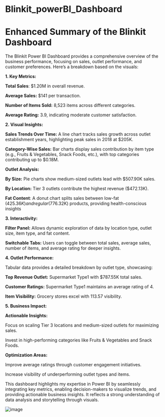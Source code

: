 # Blinkit_powerBI_Dashboard

# Enhanced Summary of the Blinkit Dashboard
The Blinkit Power BI Dashboard provides a comprehensive overview of the business performance, focusing on sales, outlet performance, and customer preferences. Here’s a breakdown based on the visuals:

**1. Key Metrics:**

**Total Sales**: $1.20M in overall revenue.

**Average Sales:** $141 per transaction.

**Number of Items Sold:** 8,523 items across different categories.

**Average Rating:** 3.9, indicating moderate customer satisfaction.

**2. Visual Insights:**

**Sales Trends Over Time:** A line chart tracks sales growth across outlet establishment years, highlighting peak sales in 2018 at $205K.


**Category-Wise Sales:** Bar charts display sales contribution by item type (e.g., Fruits & Vegetables, Snack Foods, etc.), with top categories contributing up to $0.18M.

**Outlet Analysis:**

**By Size:** Pie charts show medium-sized outlets lead with $507.90K sales.

**By Location:** Tier 3 outlets contribute the highest revenue ($472.13K).

**Fat Content**: A donut chart splits sales between low-fat ($425.36K) and regular ($776.32K) products, providing health-conscious insights

**3. Interactivity:**

**Filter Panel:** Allows dynamic exploration of data by location type, outlet size, item type, and fat content.

**Switchable Tabs:** Users can toggle between total sales, average sales, number of items, and average rating for deeper insights.

**4. Outlet Performance:**

Tabular data provides a detailed breakdown by outlet type, showcasing:

**Top Revenue Outlet:** Supermarket Type1 with $787.55K total sales.

**Customer Ratings:** Supermarket Type1 maintains an average rating of 4.

**Item Visibility:** Grocery stores excel with 113.57 visibility.

**5. Business Impact:**

**Actionable Insights:**

Focus on scaling Tier 3 locations and medium-sized outlets for maximizing sales.

Invest in high-performing categories like Fruits & Vegetables and Snack Foods.

**Optimization Areas:**

Improve average ratings through customer engagement initiatives.

Increase visibility of underperforming outlet types and items.


This dashboard highlights my expertise in Power BI by seamlessly integrating key metrics, enabling decision-makers to visualize trends, and providing actionable business insights. It reflects a strong understanding of data analysis and storytelling through visuals.


![image](https://github.com/user-attachments/assets/5289acac-764a-46db-9a09-7d1d9f597e14)





























